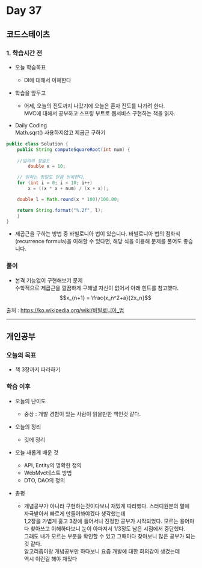 # Day 37

## 코드스테이츠

### 1. 학습시간 전
* 오늘 학습목표

    - DI에 대해서 이해한다

* 학습을 앞두고

    - 어제, 오늘의 진도까지 나갔기에 오늘은 혼자 진도를 나가려 한다.  
    MVC에 대해서 공부하고 스프링 부트로 웹서비스 구현하는 책을 읽자.
* Daily Coding  
Math.sqrt() 사용하지않고 제곱근 구하기
```java
public class Solution { 
	public String computeSquareRoot(int num) {
    
    //임의의 정밀도
		double x = 10;

    // 원하는 정밀도 만큼 반복한다.
    for (int i = 0; i < 10; i++)
        x = ((x * x + num) / (x + x));

    double l = Math.round(x * 100)/100.00;

  	return String.format("%.2f", l);
	} 
}
```  
- 제곱근을 구하는 방법 중 바빌로니아 법이 있습니다. 바빌로니아 법의 점화식(recurrence formula)을 이해할 수 있다면, 해당 식을 이용해 문제를 풀어도 좋습니다.
### 풀이  

- 본격 기능없이 구현해보기 문제  
수학적으로 제곱근을 깔끔하게 구해낼 자신이 없어서 아래 힌트를 참고했다.  
$$x_{n+1} =  \frac{x_n^2+a}{2x_n}$$  


출처 : https://ko.wikipedia.org/wiki/바빌로니아_법

---
## 개인공부  

### 오늘의 목표
- 책 3장까지 따라하기

### 학습 이후
* 오늘의 난이도

    - 중상 : 개발 경험이 있는 사람이 읽을만한 책인것 같다.
* 오늘의 정리

    - 깃에 정리
* 오늘 새롭게 배운 것

    - API, Entity의 명확한 정의
    - WebMvc테스트 방법
    - DTO, DAO의 정의

* 총평 

    - 개념공부가 아니라 구현하는것이다보니 재밌게 따라했다. 스터디원분의 말에 자극받아서 빠르게 만들어봐야겠다 생각했는데  
    1,2장을 가볍게 훑고 3장에 들어서니 진정한 공부가 시작되었다. 모르는 용어마다 찾아쓰고 이해하다보니 눈이 아파져서 1/3정도 남은 시점에서 중단했다.  
    그래도 내가 모르는 부분을 확인할 수 있고 그때마다 찾아보니 많은 공부가 되는 것 같다.  
    알고리즘이랑 개념공부만 하다보니 요즘 개발에 대한 회의감이 생겼는데  
    역시 이런걸 해야 재밌다